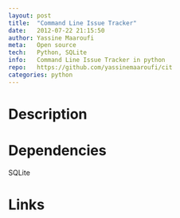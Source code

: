 ```yaml
---
layout: post
title:  "Command Line Issue Tracker"
date:   2012-07-22 21:15:50
author: Yassine Maaroufi
meta:   Open source
tech:	Python, SQLite
info: 	Command Line Issue Tracker in python
repo:	https://github.com/yassinemaaroufi/cit
categories: python
---
```

# Description

# Dependencies
SQLite

# Links
